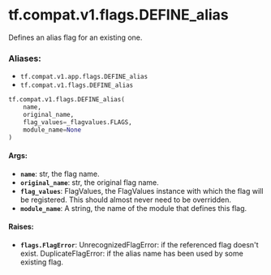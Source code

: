 <div itemscope itemtype="http://developers.google.com/ReferenceObject">
<meta itemprop="name" content="tf.compat.v1.flags.DEFINE_alias" />
<meta itemprop="path" content="Stable" />
</div>

# tf.compat.v1.flags.DEFINE_alias

Defines an alias flag for an existing one.

### Aliases:

* `tf.compat.v1.app.flags.DEFINE_alias`
* `tf.compat.v1.flags.DEFINE_alias`

``` python
tf.compat.v1.flags.DEFINE_alias(
    name,
    original_name,
    flag_values=_flagvalues.FLAGS,
    module_name=None
)
```

<!-- Placeholder for "Used in" -->


#### Args:


* <b>`name`</b>: str, the flag name.
* <b>`original_name`</b>: str, the original flag name.
* <b>`flag_values`</b>: FlagValues, the FlagValues instance with which the flag will
    be registered. This should almost never need to be overridden.
* <b>`module_name`</b>: A string, the name of the module that defines this flag.


#### Raises:


* <b>`flags.FlagError`</b>:   UnrecognizedFlagError: if the referenced flag doesn't exist.
  DuplicateFlagError: if the alias name has been used by some existing flag.